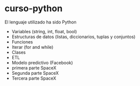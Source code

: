 # curso-python

El lenguaje utilizado ha sido Python

- Variables (string, int, float, bool)
- Estructuras de datos (listas, diccionarios, tuplas y conjuntos)
- Funciones 
- Iterar (for and while)
- Clases
- ETL
- Modelo predictivo (Facebook)
- primera parte SpaceX
- Segunda parte SpaceX
- Tercera parte SpaceX
